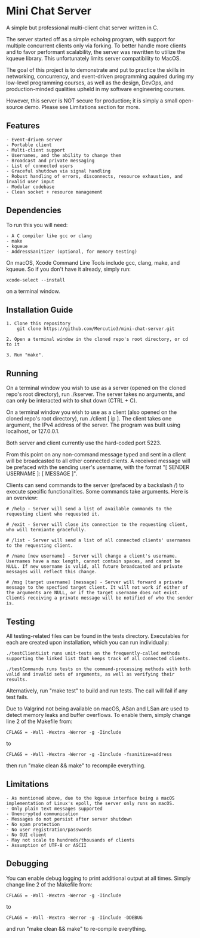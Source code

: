 # Mini Chat Server

A simple but professional multi-client chat server written in C.

The server started off as a simple echoing program, with support for multiple concurrent clients only via forking. To better handle more clients and to favor performant scalability, the server was rewritten to utilize the kqueue library. This unfortunately limits server compatibility to MacOS.

The goal of this project is to demonstrate and put to practice the skills in networking, concurrency, and event-driven programming aquired during my low-level programming courses, as well as the design, DevOps, and production-minded qualities upheld in my software engineering courses.

However, this server is NOT secure for production; it is simply a small open-source demo. Please see Limitations section for more.

## Features

    - Event-driven server
    - Portable client
    - Multi-client support
    - Usernames, and the ability to change them
    - Broadcast and private messaging
    - List of connected users
    - Graceful shutdown via signal handling
    - Robust handling of errors, disconnects, resource exhaustion, and invalid user input
    - Modular codebase
    - Clean socket + resource management

## Dependencies

To run this you will need:

    - A C compiler like gcc or clang
    - make
    - kqueue
    - AddressSanitizer (optional, for memory testing)

On macOS, Xcode Command Line Tools include gcc, clang, make, and kqueue. So if you don't have it already, simply run:

    xcode-select --install

on a terminal window.

## Installation Guide

    1. Clone this repository
        git clone https://github.com/Mercutio3/mini-chat-server.git
    
    2. Open a terminal window in the cloned repo's root directory, or cd to it
    
    3. Run "make".

## Running

On a terminal window you wish to use as a server (opened on the cloned repo's root directory), run ./kserver. The server takes no arguments, and can only be interacted with to shut down (CTRL + C).

On a terminal window you wish to use as a client (also opened on the cloned repo's root directory), run ./client [ ip ]. The client takes one argument, the IPv4 address of the server. The program was built using localhost, or 127.0.0.1.

Both server and client currently use the hard-coded port 5223.

From this point on any non-command message typed and sent in a client will be broadcasted to all other connected clients. A received message will be prefaced with the sending user's username, with the format "[ SENDER USERNAME ]: [ MESSAGE ]".

Clients can send commands to the server (prefaced by a backslash /) to execute specific functionalities. Some commands take arguments. Here is an overview:

    # /help - Server will send a list of available commands to the requesting client who requested it.

    # /exit - Server will close its connection to the requesting client, who will termiante gracefully.

    # /list - Server will send a list of all connected clients' usernames to the requesting client.

    # /name [new username] - Server will change a client's username. Usernames have a max length, cannot contain spaces, and cannot be NULL. If new username is valid, all future broadcasted and private messages will reflect this change.

    # /msg [target username] [message] - Server will forward a private message to the specfied target client. It will not work if either of the arguments are NULL, or if the target username does not exist. Clients receiving a private message will be notified of who the sender is.

## Testing

All testing-related files can be found in the tests directory. Executables for each are created upon installation, which you can run individually:

    ./testClientList runs unit-tests on the frequently-called methods supporting the linked list that keeps track of all connected clients. 

    ./testCommands runs tests on the command-processing methods with both valid and invalid sets of arguments, as well as verifying their results.

Alternatively, run "make test" to build and run tests. The call will fail if any test fails.

Due to Valgrind not being available on macOS, ASan and LSan are used to detect memory leaks and buffer overflows. To enable them, simply change line 2 of the Makefile from:

    CFLAGS = -Wall -Wextra -Werror -g -Iinclude 

to

    CFLAGS = -Wall -Wextra -Werror -g -Iinclude -fsanitize=address

then run "make clean && make" to recompile everything.

## Limitations

    - As mentioned above, due to the kqueue interface being a macOS implementation of Linux's epoll, the server only runs on macOS.
    - Only plain text messages supported
    - Unencrypted communication
    - Messages do not persist after server shutdown
    - No spam protection
    - No user registration/passwords
    - No GUI client
    - May not scale to hundreds/thousands of clients
    - Assumption of UTF-8 or ASCII

## Debugging

You can enable debug logging to print additional output at all times. Simply change line 2 of the Makefile from:

    CFLAGS = -Wall -Wextra -Werror -g -Iinclude

to

    CFLAGS = -Wall -Wextra -Werror -g -Iinclude -DDEBUG

and run "make clean && make" to re-compile everything.